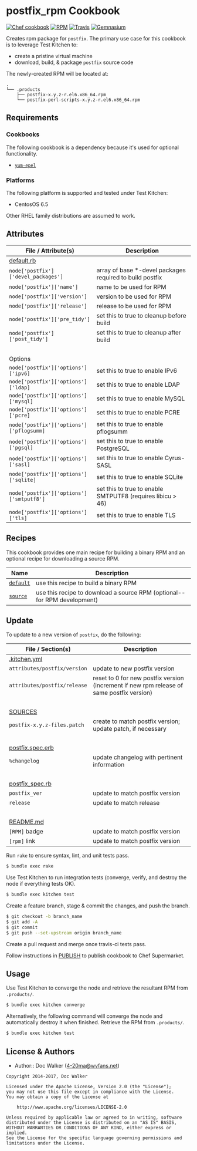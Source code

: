 postfix_rpm Cookbook
====================
[![Chef cookbook](https://img.shields.io/cookbook/v/postfix_rpm.svg?style=flat)][cookbook]
[![RPM](https://img.shields.io/badge/rpm-postfix--3.1.4--0.el6.x86__64.rpm-blue.svg)][rpm]
[![Travis](https://img.shields.io/travis/4-20ma/cookbook-postfix_rpm.svg?style=flat)][travis]
[![Gemnasium](http://img.shields.io/gemnasium/4-20ma/cookbook-postfix_rpm.svg?style=flat)][gemnasium]

[cookbook]:   https://supermarket.chef.io/cookbooks/postfix_rpm
[rpm]:        ftp://ftp.porcupine.org/mirrors/postfix-release/official/postfix-3.1.4.RELEASE_NOTES
[travis]:     https://travis-ci.org/4-20ma/cookbook-postfix_rpm
[gemnasium]:  https://gemnasium.com/4-20ma/cookbook-postfix_rpm

Creates rpm package for `postfix`. The primary use case for this cookbook is to leverage Test Kitchen to:

- create a pristine virtual machine
- download, build, & package `postfix` source code

The newly-created RPM will be located at:

````text
.
└── .products
    ├── postfix-x.y.z-r.el6.x86_64.rpm
    └── postfix-perl-scripts-x.y.z-r.el6.x86_64.rpm
````


Requirements
------------
### Cookbooks
The following cookbook is a dependency because it's used for optional functionality.

- [`yum-epel`](https://github.com/opscode-cookbooks/yum-epel)

### Platforms
The following platform is supported and tested under Test Kitchen:

- CentosOS 6.5

Other RHEL family distributions are assumed to work.


Attributes
----------

File / Attribute(s)                       | Description
------------------------------------------|------------
[default.rb](attributes/default.rb)       |
`node['postfix']['devel_packages']`       | array of base *-devel packages required to build postfix
`node['postfix']['name']`                 | name to be used for RPM
`node['postfix']['version']`              | version to be used for RPM
`node['postfix']['release']`              | release to be used for RPM
`node['postfix']['pre_tidy']`             | set this to true to cleanup before build
`node['postfix']['post_tidy']`            | set this to true to cleanup after build
&nbsp;                                    | &nbsp;
Options                                   |
`node['postfix']['options']['ipv6]`       | set this to true to enable IPv6
`node['postfix']['options']['ldap]`       | set this to true to enable LDAP
`node['postfix']['options']['mysql]`      | set this to true to enable MySQL
`node['postfix']['options']['pcre]`       | set this to true to enable PCRE
`node['postfix']['options']['pflogsumm]`  | set this to true to enable pflogsumm
`node['postfix']['options']['pgsql]`      | set this to true to enable PostgreSQL
`node['postfix']['options']['sasl]`       | set this to true to enable Cyrus-SASL
`node['postfix']['options']['sqlite]`     | set this to true to enable SQLite
`node['postfix']['options']['smtputf8']`  | set this to true to enable SMTPUTF8 (requires libicu > 46)
`node['postfix']['options']['tls]`        | set this to true to enable TLS


Recipes
-------
This cookbook provides one main recipe for building a binary RPM and an optional recipe for downloading a source RPM.

Name                            | Description
--------------------------------|------------
[`default`](recipes/default.rb) | use this recipe to build a binary RPM
[`source`](recipes/source.rb)   | use this recipe to download a source RPM (optional--for RPM development)


Update
------
To update to a new version of `postfix`, do the following:

File / Section(s)            | Description
-----------------------------|------------
[.kitchen.yml](.kitchen.yml) |
`attributes/postfix/version` | update to new postfix version
`attributes/postfix/release` | reset to 0 for new postfix version (increment if new rpm release of same postfix version)
&nbsp;                       | &nbsp;
[SOURCES](templates/default/SOURCES)|
`postfix-x.y.z-files.patch`  | create to match postfix version; update patch, if necessary
&nbsp;                       | &nbsp;
[postfix.spec.erb](templates/default/SPECS/postfix.spec.erb)|
`%changelog`                 | update changelog with pertinent information
&nbsp;                       | &nbsp;
[postfix_spec.rb](test/integration/postfix/serverspec/postfix_spec.rb)|
`postfix_ver`                | update to match postfix version
`release`                    | update to match release
&nbsp;                       | &nbsp;
[README.md](README.md)|
`[RPM]` badge                | update to match postfix version
`[rpm]` link                 | update to match postfix version

Run `rake` to ensure syntax, lint, and unit tests pass.

````bash
$ bundle exec rake
````

Use Test Kitchen to run integration tests (converge, verify, and destroy the node if everything tests OK).

````bash
$ bundle exec kitchen test
````

Create a feature branch, stage & commit the changes, and push the branch.

````bash
$ git checkout -b branch_name
$ git add -A
$ git commit
$ git push --set-upstream origin branch_name
````

Create a pull request and merge once travis-ci tests pass.

Follow instructions in [PUBLISH](PUBLISH.md) to publish cookbook to Chef Supermarket.

Usage
-----
Use Test Kitchen to converge the node and retrieve the resultant RPM from `.products/`.

````bash
$ bundle exec kitchen converge
````

Alternatively, the following command will converge the node and automatically destroy it when finished. Retrieve the RPM from `.products/`.

````bash
$ bundle exec kitchen test
````


License & Authors
-----------------
- Author:: Doc Walker (<4-20ma@wvfans.net>)

````text
Copyright 2014-2017, Doc Walker

Licensed under the Apache License, Version 2.0 (the "License");
you may not use this file except in compliance with the License.
You may obtain a copy of the License at

    http://www.apache.org/licenses/LICENSE-2.0

Unless required by applicable law or agreed to in writing, software
distributed under the License is distributed on an "AS IS" BASIS,
WITHOUT WARRANTIES OR CONDITIONS OF ANY KIND, either express or implied.
See the License for the specific language governing permissions and
limitations under the License.
````
